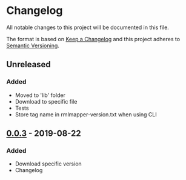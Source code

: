 # Changelog

All notable changes to this project will be documented in this file.

The format is based on [Keep a Changelog](http://keepachangelog.com/en/1.0.0/)
and this project adheres to [Semantic Versioning](http://semver.org/spec/v2.0.0.html).

## Unreleased

### Added

- Moved to 'lib' folder
- Download to specific file
- Tests
- Store tag name in rmlmapper-version.txt when using CLI

## [0.0.3] - 2019-08-22

### Added
- Download specific version
- Changelog

[0.0.3]: https://github.com/RMLio/fetch-rmlmapper-java-js/compare/v0.0.2...v0.0.3
